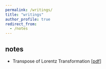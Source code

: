 ```yaml
---
permalink: /writings/
title: "writings"
author_profile: true
redirect_from: 
  - /notes
---
```


## notes

- Transpose of Lorentz Transformation [[pdf](https://jucazyn.github.io/files/transpose_lorentz_transformation_draft.pdf)]

